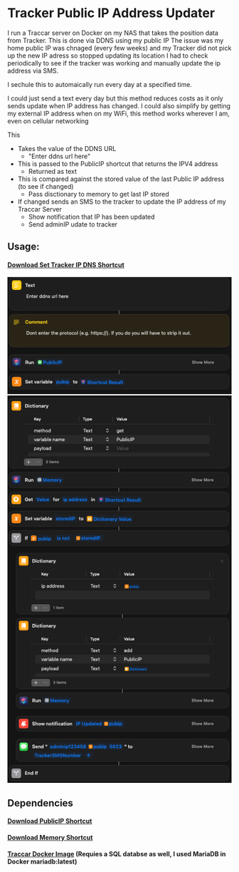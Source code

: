 # Tracker Public IP Address Updater

I run a Traccar server on Docker on my NAS that takes the position data from Tracker. This is done via DDNS using my public IP
The issue was my home public IP was chnaged (every few weeks) and my Tracker did not pick up the new IP adress so stopped updating its location
I had to check periodically to see if the tracker was working and manually update the ip address via SMS.

I sechule this to automaically run every day at a specified time.

I could just send a text every day but this method reduces costs as it only sends update when IP address has changed.
I could also simplify by getting my external IP address when on my WiFi, this method works wherever I am, even on cellular networking

This
* Takes the value of the DDNS URL
  * "Enter ddns url here"
* This is passed to the PublicIP shortcut that returns the IPV4 address
  * Returned as text
* This is compared against the stored value of the last Public IP address (to see if changed)
  * Pass disctionary to memory to get last IP stored
* If changed sends an SMS to the tracker to update the IP address of my Traccar Server
  * Show notification that IP has been updated
  * Send adminIP udate to tracker
  
## Usage:
#### [Download Set Tracker IP DNS Shortcut](https://github.com/sebrighte/IOS_Shortcuts/raw/main/SetTrackerIPDNS.shortcut)

![alt text](https://github.com/sebrighte/IOS_Shortcuts/raw/main/TrackerIP/image2.png?raw=true)
![alt text](https://github.com/sebrighte/IOS_Shortcuts/raw/main/TrackerIP/image1.png?raw=true)



## Dependencies

#### [Download PublicIP Shortcut](https://github.com/sebrighte/IOS_Shortcuts/raw/main/PublicIP/PublicIP.shortcut)
#### [Download Memory Shortcut](https://github.com/sebrighte/IOS_Shortcuts/raw/main/PublicIP/PublicIP.shortcut)
#### [Traccar Docker Image](https://github.com/traccar/traccar-docker) (Requies a SQL databse as well, I used MariaDB in Docker mariadb:latest)
